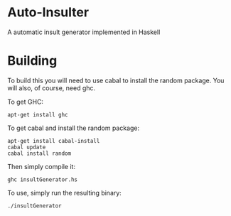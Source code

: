 Auto-Insulter
=============

A automatic insult generator implemented in Haskell

Building
=============
To build this you will need to use cabal to install the random package.
You will also, of course, need ghc.

To get GHC:
```
apt-get install ghc
```

To get cabal and install the random package:
```
apt-get install cabal-install
cabal update
cabal install random
```

Then simply compile it:
```
ghc insultGenerator.hs
```

To use, simply run the resulting binary:
```
./insultGenerator
```
